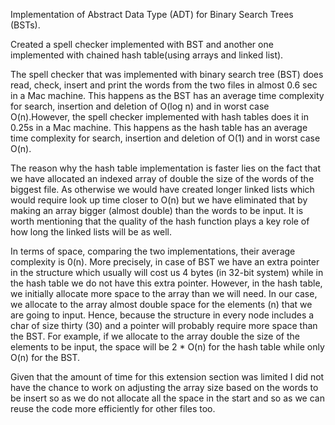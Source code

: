 Implementation of Abstract Data Type (ADT) for Binary Search
Trees (BSTs).

Created a spell checker implemented with BST and another one implemented with chained hash table(using arrays and linked list).

The spell checker that was implemented with binary search tree (BST) does read, check, insert and print the words from the two files in almost 0.6 sec in a Mac machine. This happens as the BST has an average time complexity for search, insertion and deletion of O(log n) and in worst case O(n).However, the spell checker implemented with hash tables does it in 0.25s in a Mac machine. This happens as the hash table has an average time complexity for search, insertion and deletion of O(1) and in worst case O(n).
The reason why the hash table implementation is faster lies on the fact that we have allocated an indexed array of double the size of the words of the biggest file. As otherwise we would have created longer linked lists which would require look up time closer to O(n) but we have eliminated that by making an array bigger (almost double) than the words to be input. It is worth mentioning that the quality of the hash function plays a key role of how long the linked lists will be as well.
In terms of space, comparing the two implementations, their average complexity is 0(n). More precisely, in case of BST we have an extra pointer in the structure which usually will cost us 4 bytes (in 32-bit system) while in the hash table we do not have this extra pointer. However, in the hash table, we initially allocate more space to the array than we will need. In our case, we allocate to the array almost double space for the elements (n) that we are going to input. Hence, because the structure in every node includes a char of size thirty (30) and a pointer will probably require more space than the BST. For example, if we allocate to the array double the size of the elements to be input, the space will be 2 * O(n) for the hash table while only O(n) for the BST.
Given that the amount of time for this extension section was limited I did not have the chance to work on adjusting the array size based on the words to be insert so as we do not allocate all the space in the start and so as we can reuse the code more efficiently for other files too. 